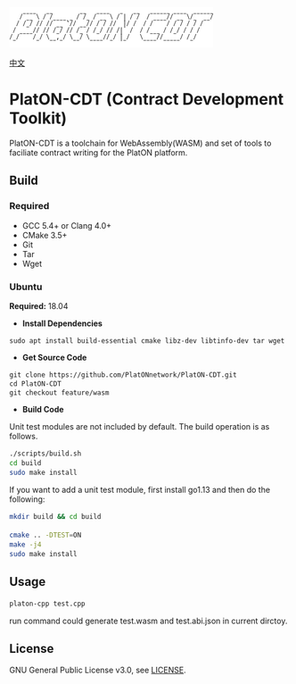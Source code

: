 ![logo](./docs/images/platon-cdt-logo.png)

[中文](./README_cn.md)

# PlatON-CDT (Contract Development Toolkit)

PlatON-CDT is a toolchain for WebAssembly(WASM) and set of tools to faciliate
contract writing for the PlatON platform.

## Build

### Required

- GCC 5.4+ or Clang 4.0+
- CMake 3.5+
- Git
- Tar
- Wget

### Ubuntu

**Required:** 18.04

- **Install Dependencies**

``` shell
sudo apt install build-essential cmake libz-dev libtinfo-dev tar wget
```

- **Get Source Code**

```shell
git clone https://github.com/PlatONnetwork/PlatON-CDT.git
cd PlatON-CDT
git checkout feature/wasm
```

- **Build Code**

Unit test modules are not included by default. The build operation is as follows.

``` sh
./scripts/build.sh
cd build
sudo make install
```

If you want to add a unit test module, first install go1.13 and then do the following:

``` sh
mkdir build && cd build

cmake .. -DTEST=ON
make -j4
sudo make install
```

## Usage

``` bash
platon-cpp test.cpp
```

run command could generate test.wasm and test.abi.json in current dirctoy.

## License

GNU General Public License v3.0, see [LICENSE](https://github.com/PlatONnetwork/PlatON-CDT/blob/master/LICENSE).
